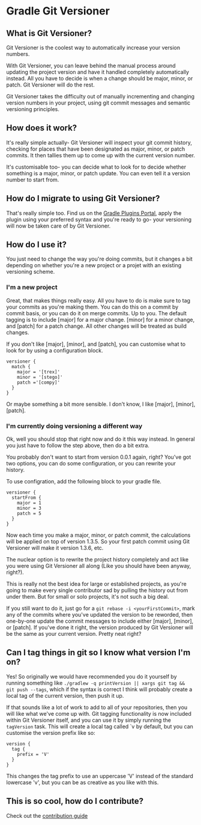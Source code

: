 # Gradle Git Versioner 

## What is Git Versioner?
Git Versioner is the coolest way to automatically increase your version numbers. 

With Git Versioner, you can leave behind the manual process around updating the project version and have it handled completely automatically instead. All you have to decide is when a change should be major, minor, or patch. Git Versioner will do the rest. 

Git Versioner takes the difficulty out of manually incrementing and changing version numbers in your project, using git commit messages and semantic versioning principles. 

## How does it work? 
It's really simple actually- Git Versioner will inspect your git commit history, checking for places that have been designated as major, minor, or patch commits. It then tallies them up to come up with the current version number. 

It's customisable too- you can decide what to look for to decide whether something is a major, minor, or patch update. You can even tell it a version number to start from.

## How do I migrate to using Git Versioner? 
That's really simple too. Find us on the [Gradle Plugins Portal](https://plugins.gradle.org/plugin/io.toolebox.git-versioner), apply the plugin using your preferred syntax and you're ready to go- your versioning will now be taken care of by Git Versioner. 

## How do I use it? 
You just need to change the way you're doing commits, but it changes a bit depending on whether you're a new project or a projet with an existing versioning scheme. 

### I'm a new project
Great, that makes things really easy. All you have to do is make sure to tag your commits as you're making them. You can do this on a commit by commit basis, or you can do it on merge commits. Up to you. The default tagging is to include [major] for a major change. [minor] for a minor change, and [patch] for a patch change. All other changes will be treated as build changes. 

If you don't like [major], [minor], and [patch], you can customise what to look for by using a configuration block. 

```
versioner {
  match {
    major = '[trex]'
    minor = '[stego]'
    patch ='[compy]'
  }
}
```

Or maybe something a bit more sensible. I don't know, I like [major], [minor], [patch]. 

### I'm currently doing versioning a different way
Ok, well you should stop that right now and do it this way instead. In general you just have to follow the step above, then do a bit extra. 

You probably don't want to start from version 0.0.1 again, right? You've got two options, you can do some configuration, or you can rewrite your history. 

To use configration, add the following block to your gradle file. 

```
versioner {
  startFrom {
    major = 1
    minor = 3
    patch = 5
  }
}
```

Now each time you make a major, minor, or patch commit, the calculations will be applied on top of version 1.3.5. So your first patch commit using Git Versioner will make it version 1.3.6, etc. 

The nuclear option is to rewrite the project history completely and act like you were using Git Versioner all along (Like you should have been anyway, right?). 

This is really not the best idea for large or established projects, as you're going to make every single contributor sad by pulling the history out from under them. But for small or solo projects, it's not such a big deal. 

If you still want to do it, just go for a `git rebase -i <yourFirstCommit>`, mark any of the commits where you've updated the version to be reworded, then one-by-one update the commit messages to include either [major], [minor], or [patch]. If you've done it right, the version produced by Git Versioner will be the same as your current version. Pretty neat right? 

## Can I tag things in git so I know what version I'm on?
Yes! So originally we would have recommended you do it yourself by running something like
`./gradlew -q printVersion || xargs git tag && git push --tags`, which if the syntax is correct I think will probably
create a local tag of the current version, then push it up.

If that sounds like a lot of work to add to all of your repositories, then you will like what we've come up with.
Git tagging functionality is now included within Git Versioner itself, and you can use it by simply running the
`tagVersion` task. This will create a local tag called `v<version> by default, but you can customise the version
prefix like so:
```
version {
  tag {
    prefix = 'V'
  }
}
```
This changes the tag prefix to use an uppercase 'V<version>' instead of the standard lowercase 'v<version>', but you
can be as creative as you like with this.

## This is so cool, how do I contribute? 
Check out the [contribution guide](CONTRIBUTING.md)
